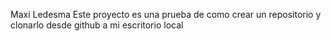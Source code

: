 Maxi Ledesma
Este proyecto es una prueba de como crear un repositorio y clonarlo desde github a mi escritorio local

